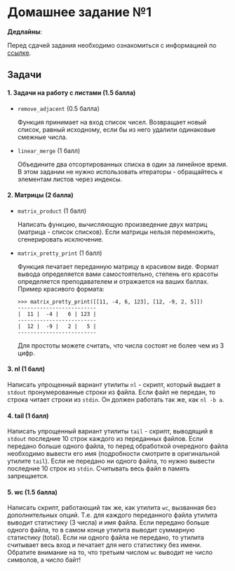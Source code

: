 # Домашнее задание №1

**Дедлайны**: 

Перед сдачей задания необходимо ознакомиться с информацией по 
[ссылке](https://gitlab.com/aleks.zubakov/python-2019/blob/master/README.md).

## Задачи

#### 1. Задачи на работу с листами (1.5 балла)
  * `remove_adjacent` (0.5 балла)

     Функция принимает на вход список чисел.
     Возвращает новый список, равный исходному, если бы из него удалили одинаковые смежные числа.
     
  * `linear_merge` (1 балл)

     Объедините два отсортированных списка в один за линейное время.
     В этом задании не нужно использовать итераторы - обращайтесь к элементам листов через индексы.
  
#### 2. Матрицы (2 балла)
  * `matrix_product` (1 балл)

    Написать функцию, вычисляющую произведение двух матриц (матрица - список списков).
    Если матрицы нельзя перемножить, сгенерировать исключение.
  
  * `matrix_pretty_print` (1 балл)

    Функция печатает переданную матрицу в красивом виде.
    Формат вывода определяется вами самостоятельно, степень его красоты определяется преподавателем и отражается на ваших баллах.
    Пример красивого формата:

    ```
    >>> matrix_pretty_print([[11, -4, 6, 123], [12, -9, 2, 5]])
    -------------------------
    |  11 |  -4 |   6 | 123 |
    -------------------------
    |  12 |  -9 |   2 |   5 |
    -------------------------
    ```
    
    Для простоты можете считать, что числа состоят не более чем из 3 цифр.

#### 3. nl (1 балл)
Написать упрощенный вариант утилиты `nl` - скрипт, который выдает в `stdout` пронумерованные строки из файла.
Если файл не передан, то строка читает строки из `stdin`.
Он должен работать так же, как `nl -b a`.

#### 4. tail (1 балл)
Написать упрощенный вариант утилиты `tail` - скрипт, выводящий в `stdout` последние 10 строк каждого из переданных файлов.
Если передано больше одного файла, то перед обработкой очередного файла необходимо вывести его имя (подробности смотрите в оригинальной утилите `tail`).
Если не передано ни одного файла, то нужно вывести последние 10 строк из `stdin`.
Считывать весь файл в память запрещается.

#### 5. wc (1.5 балла)
Написать скрипт, работающий так же, как утилита `wc`, вызванная без дополнительных опций.
Т.е. для каждого переданного файла утилита выводит статистику (3 числа) и имя файла.
Если передано больше одного файла, то в самом конце утилита выводит суммарную статистику (total).
Если ни одного файла не передано, то утилита считывает весь вход и печатает для него статистику без имени.
Обратите внимание на то, что третьим числом `wc` выводит не число символов, а число байт!